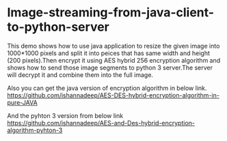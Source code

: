 # Image-streaming-from-java-client-to-python-server
This demo shows how to use java application to resize the given image into 1000*1000 pixels and split it into peices that has same width and height (200 pixels).Then encrypt it using AES hybrid 256 encryption algorithm and shows how to send those image segments to python 3 server.The server will decrypt it and combine them into the full image.

Also you can get the java version of encryption algorithm in below link.
https://github.com/ishannadeep/AES-DES-hybrid-encryption-algorithm-in-pure-JAVA

And the pyhton 3 version from below link 
https://github.com/ishannadeep/AES-and-Des-hybrid-encryption-algorithm-pyhton-3
